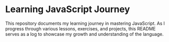 # Learning JavaScript Journey
  This repository documents my learning journey in mastering JavaScript. As I progress through various lessons, exercises, and projects, this README serves as a log to showcase my growth and understanding of the language.
